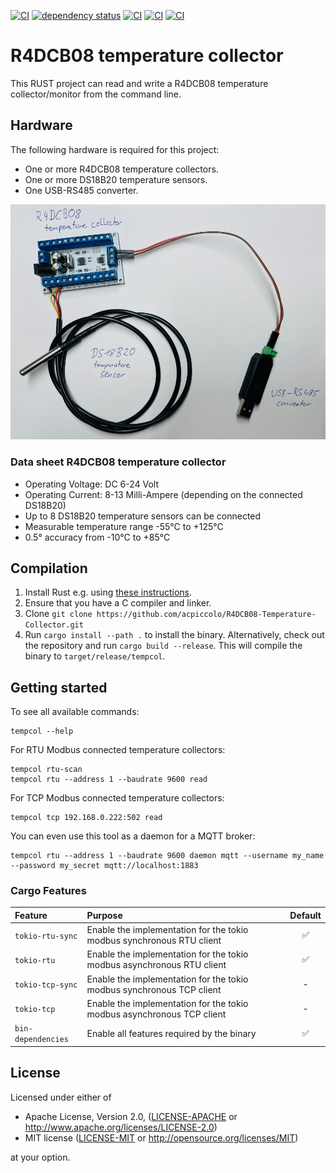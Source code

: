 [![CI](https://github.com/acpiccolo/R4DCB08-Temperature-Collector/actions/workflows/check.yml/badge.svg)](https://github.com/acpiccolo/R4DCB08-Temperature-Collector/actions/workflows/check.yml)
[![dependency status](https://deps.rs/repo/github/acpiccolo/R4DCB08-Temperature-Collector/status.svg)](https://deps.rs/repo/github/acpiccolo/R4DCB08-Temperature-Collector)
[![CI](https://img.shields.io/badge/License-MIT-blue.svg)](https://github.com/acpiccolo/R4DCB08-Temperature-Collector/blob/main/LICENSE-MIT)
[![CI](https://img.shields.io/badge/License-Apache_2.0-blue.svg)](https://github.com/acpiccolo/R4DCB08-Temperature-Collector/blob/main/LICENSE-APACHE)
[![CI](https://img.shields.io/badge/Conventional%20Commits-1.0.0-yellow.svg)](https://conventionalcommits.org)

# R4DCB08 temperature collector
This RUST project can read and write a R4DCB08 temperature collector/monitor from the command line.

## Hardware
The following hardware is required for this project:
* One or more R4DCB08 temperature collectors.
* One or more DS18B20 temperature sensors.
* One USB-RS485 converter.

![R4DCB08 temperature collector](/images/r4dcb08.png)

### Data sheet R4DCB08 temperature collector
* Operating Voltage: DC 6-24 Volt
* Operating Current: 8-13 Milli-Ampere (depending on the connected DS18B20)
* Up to 8 DS18B20 temperature sensors can be connected
* Measurable temperature range -55°C to +125°C
* 0.5° accuracy from -10°C to +85°C

## Compilation
1. Install Rust e.g. using [these instructions](https://www.rust-lang.org/learn/get-started).
2. Ensure that you have a C compiler and linker.
3. Clone `git clone https://github.com/acpiccolo/R4DCB08-Temperature-Collector.git`
4. Run `cargo install --path .` to install the binary. Alternatively,
   check out the repository and run `cargo build --release`. This will compile
   the binary to `target/release/tempcol`.

## Getting started
To see all available commands:
```
tempcol --help
```
For RTU Modbus connected temperature collectors:
```
tempcol rtu-scan
tempcol rtu --address 1 --baudrate 9600 read
```
For TCP Modbus connected temperature collectors:
```
tempcol tcp 192.168.0.222:502 read
```
You can even use this tool as a daemon for a MQTT broker:
```
tempcol rtu --address 1 --baudrate 9600 daemon mqtt --username my_name --password my_secret mqtt://localhost:1883
```

### Cargo Features
| Feature | Purpose | Default |
| :--- | :------ | :-----: |
| `tokio-rtu-sync` | Enable the implementation for the tokio modbus synchronous RTU client | ✅ |
| `tokio-rtu` | Enable the implementation for the tokio modbus asynchronous RTU client | ✅ |
| `tokio-tcp-sync` | Enable the implementation for the tokio modbus synchronous TCP client | - |
| `tokio-tcp` | Enable the implementation for the tokio modbus asynchronous TCP client | - |
| `bin-dependencies` | Enable all features required by the binary | ✅ |


## License
Licensed under either of

 * Apache License, Version 2.0, ([LICENSE-APACHE](LICENSE-APACHE) or http://www.apache.org/licenses/LICENSE-2.0)
 * MIT license ([LICENSE-MIT](LICENSE-MIT) or http://opensource.org/licenses/MIT)

at your option.
